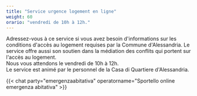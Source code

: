 ```yaml
---
title: "Service urgence logement en ligne"
weight: 60
orario: "vendredi de 10h à 12h."
---
```


Adressez-vous à ce service si vous avez besoin d'informations sur les conditions d'accès au logement requises par la Commune d'Alessandria. Le service offre aussi son soutien dans la médiation des conflits qui portent sur l'accès au logement.  
Nous vous attendons le vendredi de 10h à 12h.  
Le service est animé par le personnel de la Casa di Quartiere d'Alessandria.

{{< chat party="emergenzaabitativa" operatorname="Sportello online emergenza abitativa" >}}
